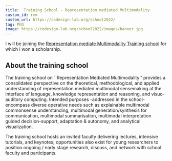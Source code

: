 ```yaml
---
title:  Training School - Representation mediated Multimodality
custom_id: rmm
custom_url: https://codesign-lab.org/school2022/
tag: PhD
image: https://codesign-lab.org/school2022/images/banner.jpg
---
```


 
I will be joining the  [Representation mediate Multimodality Training school](https://codesign-lab.org/school2022/images/banner.jpg) for which i won a scholarship. 

## About the training school

The training school on ``Representation Mediated Multimodality'' provides a consolidated perspective on the theoretical, methodological, and applied understanding of representation mediated multimodal sensemaking at the interface of language, knowledge representation and reasoning, and visuo-auditory computing. Intended purposes -addressed in the school- encompass diverse operative needs such as explainable multimodal commonsense understanding, multimodal generation/synthesis for communication, multimodal summarisation, multimodal interpretation guided decision-support, adaptation & autonomy, and analytical visualization.

The training school hosts an invited faculty delivering lectures, intensive tutorials, and keynotes; opportunities also exist for young researchers to position ongoing / early stage research, discuss, and network with school faculty and participants. 